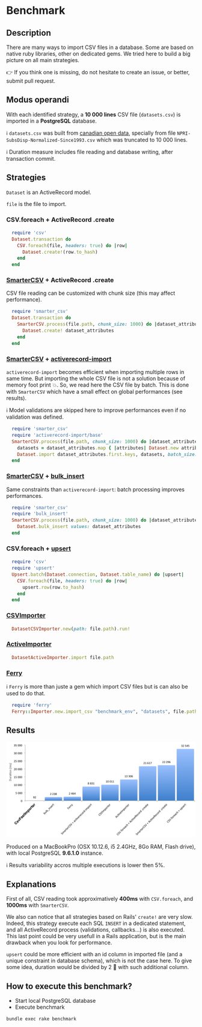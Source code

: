 # Benchmark

## Description

There are many ways to import CSV files in a database. Some are based on native ruby libraries, other on dedicated gems.
We tried here to build a big picture on all main strategies.

:point_right: If you think one is missing, do not hesitate to create an issue, or better, submit pull request.

## Modus operandi

With each identified strategy, a **10 000 lines** CSV file (`datasets.csv`) is imported in a **PostgreSQL** database.

:information_source: `datasets.csv` was built from [canadian open data](http://ouvert.canada.ca/data/fr/dataset), specially from file `NPRI-SubsDisp-Normalized-Since1993.csv` which was truncated to 10 000 lines.

:information_source: Duration measure includes file reading and database writing, after transaction commit.

## Strategies

`Dataset` is an ActiveRecord model.

`file` is the file to import.

### CSV.foreach + ActiveRecord .create

```ruby
  require 'csv'
  Dataset.transaction do
    CSV.foreach(file, headers: true) do |row|
      Dataset.create!(row.to_hash)
    end
  end
```

### [SmarterCSV](https://github.com/tilo/smarter_csv) + ActiveRecord .create

CSV file reading can be customized with chunk size (this may affect performance).

```ruby
  require 'smarter_csv'
  Dataset.transaction do
    SmarterCSV.process(file.path, chunk_size: 1000) do |dataset_attributes|
      Dataset.create! dataset_attributes
    end
  end
```

### [SmarterCSV](https://github.com/tilo/smarter_csv) + [activerecord-import](https://github.com/zdennis/activerecord-import)

`activerecord-import` becomes efficient when importing multiple rows in same time. But importing the whole CSV file is not a solution because of memory foot print :boom:. So, we read here the CSV file by batch. This is done with `SmarterCSV` which have a small effect on global performances (see results).

:information_source: Model validations are skipped here to improve performances even if no validation was defined.

```ruby
  require 'smarter_csv'
  require 'activerecord-import/base'
  SmarterCSV.process(file.path, chunk_size: 1000) do |dataset_attributes|
    datasets = dataset_attributes.map { |attributes| Dataset.new attributes }
    Dataset.import dataset_attributes.first.keys, datasets, batch_size: 100, validate: false
  end
```

### [SmarterCSV](https://github.com/tilo/smarter_csv) + [bulk_insert](https://github.com/jamis/bulk_insert)

Same constraints than `activerecord-import`: batch processing improves performances.

```ruby
  require 'smarter_csv'
  require 'bulk_insert'
  SmarterCSV.process(file.path, chunk_size: 1000) do |dataset_attributes|
    Dataset.bulk_insert values: dataset_attributes
  end
```

### CSV.foreach + [upsert](https://github.com/seamusabshere/upsert)

```ruby
  require 'csv'
  require 'upsert'
  Upsert.batch(Dataset.connection, Dataset.table_name) do |upsert|
    CSV.foreach(file, headers: true) do |row|
      upsert.row(row.to_hash)
    end
  end
```

### [CSVImporter](https://github.com/pcreux/csv-importer)

```ruby
  DatasetCSVImporter.new(path: file.path).run!
```

### [ActiveImporter](https://github.com/continuum/active_importer)

```ruby
  DatasetActiveImporter.import file.path
```

### [Ferry](https://github.com/cmu-is-projects/ferry)

:information_source: `Ferry` is more than juste a gem which import CSV files but is can also be used to do that.

```ruby
  require 'ferry'
  Ferry::Importer.new.import_csv "benchmark_env", "datasets", file.path
```

## Results

![Benchmark](result.png?raw=true "Benchmark")

Produced on a MacBookPro (OSX 10.12.6, i5 2.4GHz, 8Go RAM, Flash drive), with local PostgreSQL **9.6.1.0** instance.

:information_source: Results variability accros multiple executions is lower then 5%.

## Explanations

First of all, CSV reading took approximatively **400ms** with `CSV.foreach`, and **1000ms** with `SmarterCSV`.

We also can notice that all strategies based on Rails' `create!` are very slow. Indeed, this strategy execute each SQL `INSERT` in a dedicated statement, and all ActiveRecord process (validations, callbacks...) is also executed. This last point could be very usefull in a Rails application, but is the main drawback when you look for performance.

`upsert` could be more efficient with an id column in imported file (and a unique constraint in database schema), which is not the case here. To give some idea, duration would be divided by 2 :rocket: with such additional column.

## How to execute this benchmark?

- Start local PostgreSQL database
- Execute benchmark
```
bundle exec rake benchmark
```

